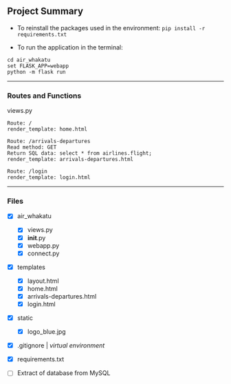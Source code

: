 ## Project Summary

* To reinstall the packages used in the environment:
```pip install -r requirements.txt```


* To run the application in the terminal:
```
cd air_whakatu
set FLASK_APP=webapp
python -m flask run
```
___


### Routes and Functions
views.py
```
Route: /
render_template: home.html
```
```
Route: /arrivals-departures
Read method: GET
Return SQL data: select * from airlines.flight;
render_template: arrivals-departures.html
```
```
Route: /login
render_template: login.html
```

___


### Files
- [x] air_whakatu
    - [x] views.py
    - [x] __init__.py
    - [x] webapp.py
    - [x] connect.py
- [x] templates
    - [x] layout.html
    - [x] home.html
    - [x] arrivals-departures.html
    - [x] login.html
- [x] static
    - [x] logo_blue.jpg
- [x] .gitignore | _virtual environment_
- [x] requirements.txt
- [ ] Extract of database from MySQL

